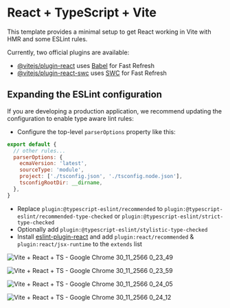# React + TypeScript + Vite

This template provides a minimal setup to get React working in Vite with HMR and some ESLint rules.

Currently, two official plugins are available:

- [@vitejs/plugin-react](https://github.com/vitejs/vite-plugin-react/blob/main/packages/plugin-react/README.md) uses [Babel](https://babeljs.io/) for Fast Refresh
- [@vitejs/plugin-react-swc](https://github.com/vitejs/vite-plugin-react-swc) uses [SWC](https://swc.rs/) for Fast Refresh

## Expanding the ESLint configuration

If you are developing a production application, we recommend updating the configuration to enable type aware lint rules:

- Configure the top-level `parserOptions` property like this:

```js
export default {
  // other rules...
  parserOptions: {
    ecmaVersion: 'latest',
    sourceType: 'module',
    project: ['./tsconfig.json', './tsconfig.node.json'],
    tsconfigRootDir: __dirname,
  },
}
```

- Replace `plugin:@typescript-eslint/recommended` to `plugin:@typescript-eslint/recommended-type-checked` or `plugin:@typescript-eslint/strict-type-checked`
- Optionally add `plugin:@typescript-eslint/stylistic-type-checked`
- Install [eslint-plugin-react](https://github.com/jsx-eslint/eslint-plugin-react) and add `plugin:react/recommended` & `plugin:react/jsx-runtime` to the `extends` list



![Vite + React + TS - Google Chrome 30_11_2566 0_23_49](https://github.com/Maztermon/skills-assessment-test-at-BBL/assets/43300766/7d20c8e7-64f4-433f-ab33-a989aa7f9b85)

![Vite + React + TS - Google Chrome 30_11_2566 0_23_59](https://github.com/Maztermon/skills-assessment-test-at-BBL/assets/43300766/7bd87638-8d16-4b46-9429-94eb75742c11)

![Vite + React + TS - Google Chrome 30_11_2566 0_24_05](https://github.com/Maztermon/skills-assessment-test-at-BBL/assets/43300766/6b2e9f7e-3d73-4847-aa3a-be571faf13ac)

![Vite + React + TS - Google Chrome 30_11_2566 0_24_12](https://github.com/Maztermon/skills-assessment-test-at-BBL/assets/43300766/76a47dae-8333-4a45-836f-3e1b8013ceb8)

